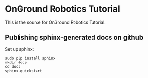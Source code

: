 # OnGround Robotics Tutorial

This is the source for OnGround Robotics Tutorial.

Publishing sphinx-generated docs on github
------------------------------------------

Set up sphinx:

```
sudo pip install sphinx
mkdir docs
cd docs
sphinx-quickstart
```
